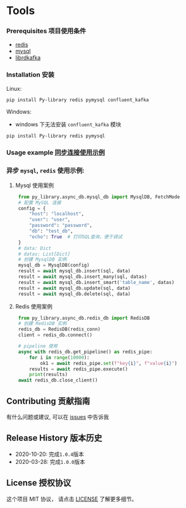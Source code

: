 # Tools

### Prerequisites 项目使用条件
* [redis](https://redis.io/)
* [mysql](https://www.mysql.com/)
* [librdkafka](https://github.com/edenhill/librdkafka)

### Installation 安装

Linux:

```sh
pip install Py-library redis pymysql confluent_kafka
```

Windows:

* windows 下无法安装 ```confluent_kafka``` 模块

```sh
pip install Py-library redis pymysql
```

### Usage example [同步连接使用示例](example.py)

### 异步 `mysql`, `redis` 使用示例:

1. Mysql 使用案例
   ```python
    from py_library.async_db.mysql_db import MysqlDB, FetchMode
    # 配置 MySQL 连接
    config = {
        "host": "localhost",
        "user": "user",
        "password": "password",
        "db": "test_db",
        "echo": True  # 打印SQL查询，便于调试
    }
    # data: Dict
    # datas: List[Dict]
    # 创建 MysqlDB 实例
    mysql_db = MysqlDB(config)
    result = await mysql_db.insert(sql, data)
    result = await mysql_db.insert_many(sql, datas)
    result = await mysql_db.insert_smart('table_name', datas)
    result = await mysql_db.update(sql, data)
    result = await mysql_db.delete(sql, data)
    ```
   
2. Redis 使用案例
   ```python
    from py_library.async_db.redis_db import RedisDB
    # 创建 RedisDB 实例
    redis_db = RedisDB(redis_conn)
    client = redis_db.connect()

    # pipeline 使用
    async with redis_db.get_pipeline() as redis_pipe:
        for i in range(10000):
            ok1 = await redis_pipe.set(f"key{i}", f"value{i}")
        results = await redis_pipe.execute()
        print(results)
    await redis_db.close_client()
   ```

## Contributing 贡献指南

有什么问题或建议, 可以在 [issues](https://github.com/CLannadZSY/Tools/issues) 中告诉我

## Release History 版本历史
* 2020-10-20: 完成```1.0.4```版本 
* 2020-03-28: 完成```1.0.0```版本

## License 授权协议

这个项目 MIT 协议， 请点击 [LICENSE](LICENSE) 了解更多细节。
